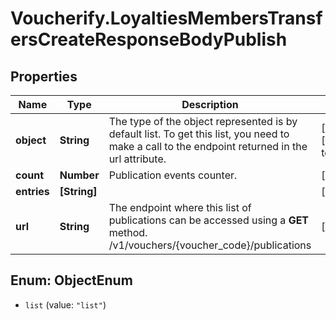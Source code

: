 # Voucherify.LoyaltiesMembersTransfersCreateResponseBodyPublish

## Properties

Name | Type | Description | Notes
------------ | ------------- | ------------- | -------------
**object** | **String** | The type of the object represented is by default list. To get this list, you need to make a call to the endpoint returned in the url attribute. | [optional] [default to &#39;list&#39;]
**count** | **Number** | Publication events counter. | [optional] 
**entries** | **[String]** |  | [optional] 
**url** | **String** | The endpoint where this list of publications can be accessed using a **GET** method. /v1/vouchers/{voucher_code}/publications | [optional] 



## Enum: ObjectEnum


* `list` (value: `"list"`)




